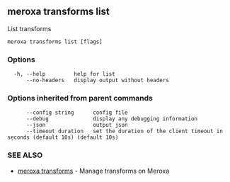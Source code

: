 ## meroxa transforms list

List transforms

```
meroxa transforms list [flags]
```

### Options

```
  -h, --help         help for list
      --no-headers   display output without headers
```

### Options inherited from parent commands

```
      --config string      config file
      --debug              display any debugging information
      --json               output json
      --timeout duration   set the duration of the client timeout in seconds (default 10s) (default 10s)
```

### SEE ALSO

* [meroxa transforms](meroxa_transforms.md)	 - Manage transforms on Meroxa


